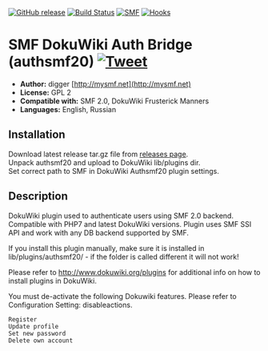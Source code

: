 [![GitHub release](https://img.shields.io/github/release/realdigger/SMF-DokuWiki-Bridge.svg)]()
[![Build Status](https://travis-ci.org/realdigger/SMF-DokuWiki-Bridge.svg?branch=master)](https://travis-ci.org/realdigger/SMF-DokuWiki-Bridge)
[![SMF](https://img.shields.io/badge/SMF-2.0-blue.svg?style==flat)](https://simplemachines.org)
[![Hooks](https://img.shields.io/badge/DokuWiki-Frusterick%20Manners-blue.svg?style==flat)]()

# SMF DokuWiki Auth Bridge (authsmf20) [![Tweet](https://img.shields.io/twitter/url/http/shields.io.svg?style=social)](https://twitter.com/intent/tweet?text=SMF%20DokuWiki%20Auth%20Bridge&url=https://github.com/realdigger/SMF-DokuWiki-Bridge&hashtags=smf,dokuwiki,)

* **Author:** digger [http://mysmf.net](http://mysmf.net)
* **License:** GPL 2
* **Compatible with:** SMF 2.0, DokuWiki Frusterick Manners
* **Languages:** English, Russian

## Installation  
Download latest release tar.gz file from [releases page](https://github.com/realdigger/SMF-DokuWiki-Bridge/releases).  
Unpack authsmf20 and upload to DokuWiki lib/plugins dir.  
Set correct path to SMF in DokuWiki Authsmf20 plugin settings.

## Description
DokuWiki plugin used to authenticate users using SMF 2.0 backend.
Compatible with PHP7 and latest DokuWiki versions. Plugin uses SMF SSI API and work with any DB backend supported by SMF.

If you install this plugin manually, make sure it is installed in
lib/plugins/authsmf20/ - if the folder is called different it
will not work!

Please refer to http://www.dokuwiki.org/plugins for additional info
on how to install plugins in DokuWiki.


 You must de-activate the following Dokuwiki features. Please refer to Configuration Setting: disableactions.

    Register
    Update profile
    Set new password
    Delete own account
